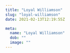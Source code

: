 ```yaml
---
title: "Loyal Williamson"
slug: "loyal-williamson"
date: 2021-02-13T12:19:55Z

meta:
  name: "Loyal Williamson"
  dob: ""
  image: ""
---
```


